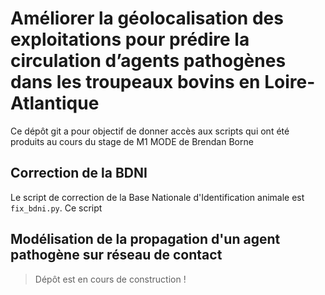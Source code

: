 # Améliorer la géolocalisation des exploitations pour prédire la circulation d’agents pathogènes dans les troupeaux bovins en Loire-Atlantique

Ce dépôt git a pour objectif de donner accès aux scripts qui ont été produits au cours du stage de M1 MODE de Brendan Borne 

## Correction de la BDNI

Le script de correction de la Base Nationale d'Identification animale est `fix_bdni.py`. Ce script

## Modélisation de la propagation d'un agent pathogène sur réseau de contact

> Dépôt est en cours de construction !
